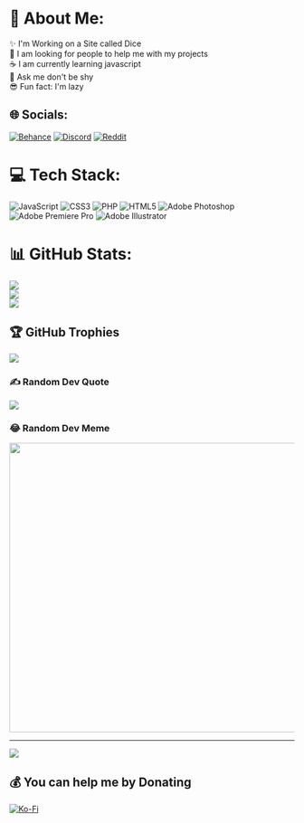 # 💫 About Me:
✨ I'm Working on a Site called Dice<br>🐲  I am looking for people to help me with my projects<br>☕ I am currently learning javascript<br>💭 Ask me don't be shy <br>😎 Fun fact: I'm lazy


## 🌐 Socials:
[![Behance](https://img.shields.io/badge/Behance-1769ff?logo=behance&logoColor=white)](https://behance.net/Ftyszkiew) [![Discord](https://img.shields.io/badge/Discord-%237289DA.svg?logo=discord&logoColor=white)](https://discord.gg/Ftyszkiew) [![Reddit](https://img.shields.io/badge/Reddit-%23FF4500.svg?logo=Reddit&logoColor=white)](https://reddit.com/user/Ftyszkiew) 

# 💻 Tech Stack:
![JavaScript](https://img.shields.io/badge/javascript-%23323330.svg?style=for-the-badge&logo=javascript&logoColor=%23F7DF1E) ![CSS3](https://img.shields.io/badge/css3-%231572B6.svg?style=for-the-badge&logo=css3&logoColor=white) ![PHP](https://img.shields.io/badge/php-%23777BB4.svg?style=for-the-badge&logo=php&logoColor=white) ![HTML5](https://img.shields.io/badge/html5-%23E34F26.svg?style=for-the-badge&logo=html5&logoColor=white) ![Adobe Photoshop](https://img.shields.io/badge/adobephotoshop-%2331A8FF.svg?style=for-the-badge&logo=adobephotoshop&logoColor=white) ![Adobe Premiere Pro](https://img.shields.io/badge/Adobe%20Premiere%20Pro-9999FF.svg?style=for-the-badge&logo=Adobe%20Premiere%20Pro&logoColor=white) ![Adobe Illustrator](https://img.shields.io/badge/adobeillustrator-%23FF9A00.svg?style=for-the-badge&logo=adobeillustrator&logoColor=white)
# 📊 GitHub Stats:
![](https://github-readme-stats.vercel.app/api?username=Ftyszkiew&theme=dark&hide_border=false&include_all_commits=true&count_private=true)<br/>
![](https://github-readme-streak-stats.herokuapp.com/?user=Ftyszkiew&theme=dark&hide_border=false)<br/>
![](https://github-readme-stats.vercel.app/api/top-langs/?username=Ftyszkiew&theme=dark&hide_border=false&include_all_commits=true&count_private=true&layout=compact)

## 🏆 GitHub Trophies
![](https://github-profile-trophy.vercel.app/?username=Ftyszkiew&theme=radical&no-frame=false&no-bg=true&margin-w=4)

### ✍️ Random Dev Quote
![](https://quotes-github-readme.vercel.app/api?type=vetical&theme=radical)

### 😂 Random Dev Meme
<img src="https://rm.up.railway.app/" width="512px"/>

---
[![](https://visitcount.itsvg.in/api?id=Ftyszkiew&icon=2&color=6)](https://visitcount.itsvg.in)

  ## 💰 You can help me by Donating
  [![Ko-Fi](https://img.shields.io/badge/Ko--fi-F16061?style=for-the-badge&logo=ko-fi&logoColor=white)](https://ko-fi.com/ftyszkiew) 

  
<!-- Proudly created with GPRM ( https://gprm.itsvg.in ) -->
